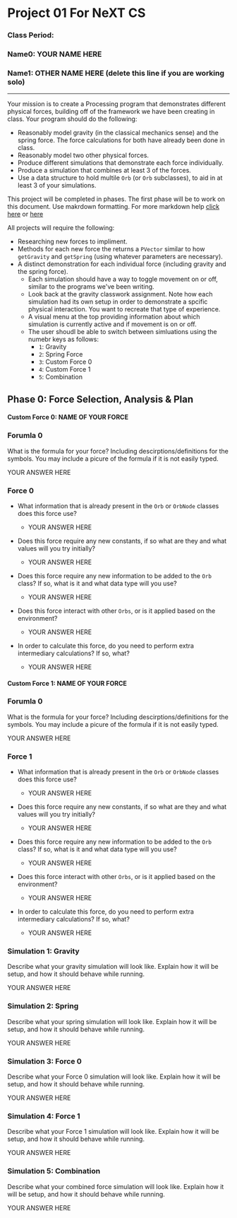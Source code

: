 # Project 01 For NeXT CS
### Class Period:
### Name0: YOUR NAME HERE
### Name1: OTHER NAME HERE (delete this line if you are working solo)
---


Your mission is to create a Processing program that demonstrates different physical forces, building off of the framework we have been creating in class. Your program should do the following:
- Reasonably model gravity (in the classical mechanics sense) and the spring force. The force calculations for both have already been done in class.
- Reasonably model two other physical forces.
- Produce different simulations that demonstrate each force individually.
- Produce a simulation that combines at least 3 of the forces.
- Use a data structure to hold multile `Orb` (or `Orb` subclasses), to aid in at least 3 of your simulations.

This project will be completed in phases. The first phase will be to work on this document. Use makrdown formatting. For more markdown help [click here](https://github.com/adam-p/markdown-here/wiki/Markdown-Cheatsheet) or [here](https://docs.github.com/en/get-started/writing-on-github/getting-started-with-writing-and-formatting-on-github/basic-writing-and-formatting-syntax)

All projects will require the following:
- Researching new forces to impliment.
- Methods for each new force the returns a `PVector` similar to how `getGravity` and `getSpring` (using whatever parameters are necessary).
- A distinct demonstration for each individual force (including gravity and the spring force).
  - Each simulation should have a way to toggle movement on or off, similar to the programs we've been writing.
  - Look back at the gravity classwork assignment. Note how each simulation had its own setup in order to demonstrate a spcific physical interaction. You want to recreate that type of experience.
  - A visual menu at the top providing information about which simulation is currently active and if movement is on or off.
  - The user shoudl be able to switch between simluations using the numebr keys as follows:
    - `1`: Gravity
    - `2`: Spring Force
    - `3`: Custom Force 0
    - `4`: Custom Force 1
    - `5`: Combination

## Phase 0: Force Selection, Analysis & Plan

#### Custom Force 0: NAME OF YOUR FORCE

### Forumla 0
What is the formula for your force? Including descirptions/definitions for the symbols. You may include a picure of the formula if it is not easily typed.

YOUR ANSWER HERE

### Force 0
- What information that is already present in the `Orb` or `OrbNode` classes does this force use?
  - YOUR ANSWER HERE

- Does this force require any new constants, if so what are they and what values will you try initially?
  - YOUR ANSWER HERE

- Does this force require any new information to be added to the `Orb` class? If so, what is it and what data type will you use?
  - YOUR ANSWER HERE

- Does this force interact with other `Orbs`, or is it applied based on the environment?
  - YOUR ANSWER HERE

- In order to calculate this force, do you need to perform extra intermediary calculations? If so, what?
  - YOUR ANSWER HERE

#### Custom Force 1: NAME OF YOUR FORCE

### Forumla 0
What is the formula for your force? Including descirptions/definitions for the symbols. You may include a picure of the formula if it is not easily typed.

YOUR ANSWER HERE
  
### Force 1
- What information that is already present in the `Orb` or `OrbNode` classes does this force use?
  - YOUR ANSWER HERE

- Does this force require any new constants, if so what are they and what values will you try initially?
  - YOUR ANSWER HERE

- Does this force require any new information to be added to the `Orb` class? If so, what is it and what data type will you use?
  - YOUR ANSWER HERE

- Does this force interact with other `Orbs`, or is it applied based on the environment?
  - YOUR ANSWER HERE

- In order to calculate this force, do you need to perform extra intermediary calculations? If so, what?
  - YOUR ANSWER HERE

### Simulation 1: Gravity
Describe what your gravity simulation will look like. Explain how it will be setup, and how it should behave while running.

YOUR ANSWER HERE

### Simulation 2: Spring
Describe what your spring simulation will look like. Explain how it will be setup, and how it should behave while running.

YOUR ANSWER HERE

### Simulation 3: Force 0
Describe what your Force 0 simulation will look like. Explain how it will be setup, and how it should behave while running.

YOUR ANSWER HERE

### Simulation 4: Force 1
Describe what your Force 1 simulation will look like. Explain how it will be setup, and how it should behave while running.

YOUR ANSWER HERE

### Simulation 5: Combination
Describe what your combined force simulation will look like. Explain how it will be setup, and how it should behave while running.

YOUR ANSWER HERE
